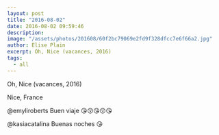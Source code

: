 ```yaml
---
layout: post
title: "2016-08-02"
date: 2016-08-02 09:59:46
description: 
image: "/assets/photos/201608/60f2bc79069e2fd9f328dfcc7e6f66a2.jpg"
author: Elise Plain
excerpt: Oh, Nice (vacances, 2016)
tags: 
  - all
---
```


Oh, Nice (vacances, 2016)
<p></p>
Nice, France<p>@emyliroberts Buen viaje 😘😚😘😚😘</p><p>@kasiacatalina Buenas noches 😘</p>
